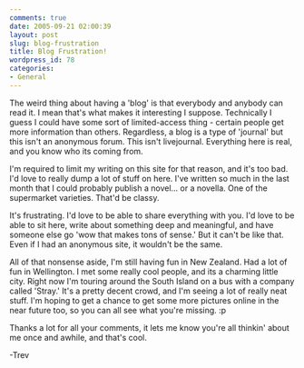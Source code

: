 ```yaml
---
comments: true
date: 2005-09-21 02:00:39
layout: post
slug: blog-frustration
title: Blog Frustration!
wordpress_id: 78
categories:
- General
---
```


The weird thing about having a 'blog' is that everybody and anybody can read it. I mean that's what makes it interesting I suppose. Technically I guess I could have some sort of limited-access thing - certain people get more information than others. 
Regardless, a blog is a type of 'journal' but this isn't an anonymous forum. 
This isn't livejournal.
Everything here is real, and you know who its coming from. 

I'm required to limit my writing on this site for that reason, and it's too bad. I'd love to really dump a lot of stuff on here. I've written so much in the last month that I could probably publish a novel... or a novella. One of the supermarket varieties. That'd be classy.

It's frustrating. I'd love to be able to share everything with you. 
I'd love to be able to sit here, write about something deep and meaningful, and have someone else go 'wow that makes tons of sense.' But it can't be like that. 
Even if I had an anonymous site, it wouldn't be the same.

All of that nonsense aside, I'm still having fun in New Zealand. Had a lot of fun in Wellington. I met some really cool people, and its a charming little city. Right now I'm touring around the South Island on a bus with a company called 'Stray.' It's a pretty decent crowd, and I'm seeing a lot of really neat stuff. I'm hoping to get a chance to get some more pictures online in the near future too, so you can all see what you're missing. :p

Thanks a lot for all your comments, it lets me know you're all thinkin' about me once and awhile, and that's cool.

-Trev
